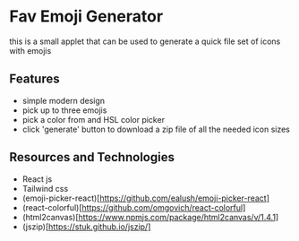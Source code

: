 # Fav Emoji Generator

this is a small applet that can be used to generate a quick file set of icons with emojis

## Features

- simple modern design 
- pick up to three emojis
- pick a color from and HSL color picker
- click 'generate' button to download a zip file of all the needed icon sizes

## Resources and Technologies 

- React js 
- Tailwind css
- (emoji-picker-react)[https://github.com/ealush/emoji-picker-react]
- (react-colorful)[https://github.com/omgovich/react-colorful]
- (html2canvas)[https://www.npmjs.com/package/html2canvas/v/1.4.1]
- (jszip)[https://stuk.github.io/jszip/]